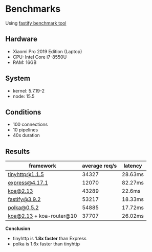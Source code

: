 # Benchmarks

Using [fastify benchmark tool](https://github.com/talentlessguy/benchmarks)

## Hardware

- Xiaomi Pro 2019 Edition (Laptop)
- CPU: Intel Core i7-8550U
- RAM: 16GB

## System

- kernel: 5.7.19-2
- node: 15.5

## Conditions

- 100 connections
- 10 pipelines
- 40s duration

## Results

| framework                | average req/s | latency |
| ------------------------ | ------------- | ------- |
| tinyhttp@1.1.5           | 34327         | 28.63ms |
| express@4.17.1           | 12070         | 82.27ms |
| koa@2.13                 | 43289         | 22.6ms  |
| fastify@3.9.2            | 53217         | 18.33ms |
| polka@0.5.2              | 54885         | 17.72ms |
| koa@2.13 + koa-router@10 | 37707         | 26.02ms |

**Conclusion**

- tinyhttp is **1.8x faster** than Express
- polka is 1.6x faster than tinyhttp
